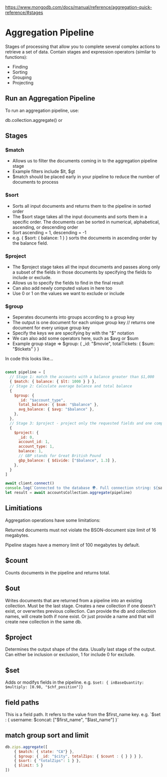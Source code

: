 https://www.mongodb.com/docs/manual/reference/aggregation-quick-reference/#stages

# Aggregation Pipeline
Stages of processing that allow you to complete several complex actions to retrieve a set of data.
Contain stages and expression operators (similar to functions):
- Finding
- Sorting
- Grouping
- Projecting

## Run an Aggregation Pipeline
To run an aggregation pipeline, use:

db.collection.aggregate() or

## Stages

### $match
- Allows us to filter the documents coming in to the aggregation pipeline stage
- Example filters include $lt, $gt
- $match should be placed early in your pipeline to reduce the number of documents to process

### $sort
- Sorts all input documents and returns them to the pipeline in sorted order
- The $sort stage takes all the input documents and sorts them in a specific order. The documents can be sorted in numerical, alphabetical, ascending, or descending order
- Sort ascending = 1, descending = -1
- e.g. { $sort: { balance: 1 } } sorts the documents in ascending order by the balance field.

### $project
- The $project stage takes all the input documents and passes along only a subset of the fields in those documents by specifying the fields to include or exclude.
- Allows us to specify the fields to find in the final result
- Can also add newly computed values in here too
- Use 0 or 1 on the values we want to exclude or include

### $group
- Seperates documents into groups according to a group key
- The output is one document for each unique group key // returns one document for every unique group key
- Specify the keys we are specifying by with the "$<key>" notation
- We can also add some operators here, such as $avg or $sum
- Example group stage => $group: { _id: "$movie", totalTickets: { $sum: "$tickets" } }

In code this looks like...

```javascript

const pipeline = [
  // Stage 1: match the accounts with a balance greater than $1,000
  { $match: { balance: { $lt: 1000 } } },
  // Stage 2: Calculate average balance and total balance
  {
    $group: {
      _id: "$account_type",
      total_balance: { $sum: "$balance" },
      avg_balance: { $avg: "$balance" },
    },
  },
  // Stage 3: $project - project only the requested fields and one computed field (account_type, account_id, balance, gbp_balance)
  {
    $project: {
      _id: 0,
      account_id: 1,
      account_type: 1,
      balance: 1,
      // GBP stands for Great British Pound
      gbp_balance: { $divide: ["$balance", 1.3] },
    },
  }
]

await client.connect()
console.log(`Connected to the database 🌍. Full connection string: ${safeURI}`)
let result = await accountsCollection.aggregate(pipeline)

```

## Limitiations
Aggregation operations have some 
limitations:

Returned documents must not violate the 
BSON-document size limit
 of 16 megabytes.

Pipeline stages have a memory limit of 100 megabytes by default.

## $count
Counts documents in the pipeline and returns total.

## $out
Writes documents that are returned from a pipeline into an existing collection.
Must be the last stage.
Creates a new collection if one doesn't exist, or overwrites previous collection.
Can provide the db and collection names, will create both if none exist.
Or just provide a name and that will create new collection in the same db.

## $project
Determines the output shape of the data.
Usually last stage of the output.
Can either be inclusion or exclusion, 1 for include 0 for exclude.

## $set
Adds or modifys fields in the pipeline.
e.g. `$set: { inBaseQuantity: $multiply: [0.98, "$chf_position"]}`

## field paths
This is a field path. It refers to the value from the $first_name key.
e.g. `$set : { username: $concat: ["$first_name", "$last_name"] }`

## match group sort and limit
```javascript
db.zips.aggregate([
    { $match: { state: "CA"} },
    { $group: { _id: "$city", totalZips: { $count : { } } } },
    { $sort: { "totalZips": 1 } },
    { $limit: 5 }
])
```